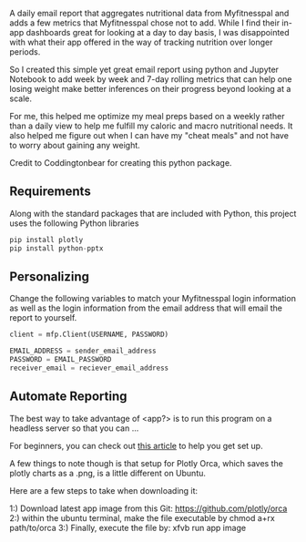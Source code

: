 A daily email report that aggregates nutritional data from Myfitnesspal and adds a few metrics that Myfitnesspal chose not to add. While I find their in-app dashboards great for looking at a day to day basis, I was disappointed with what their app offered in the way of tracking nutrition over longer periods.

So I created this simple yet great email report using python and Jupyter Notebook to add week by week and 7-day rolling metrics that can help one losing weight make better inferences on their progress beyond looking at a scale.

For me, this helped me optimize my meal preps based on a weekly rather than a daily view to help me fulfill my caloric and macro nutritional needs. It also helped me figure out when I can have my "cheat meals" and not have to worry about gaining any weight.

Credit to Coddingtonbear <hyperlink> for creating this python package.

Requirements
------------

Along with the standard packages that are included with Python, this project uses the following Python libraries

```python
pip install plotly
pip install python-pptx
```

Personalizing
------------
Change the following variables to match your Myfitnesspal login information as well as the login information from the email address that will email the report to yourself.

```python
client = mfp.Client(USERNAME, PASSWORD)
```

```python
EMAIL_ADDRESS = sender_email_address
PASSWORD = EMAIL_PASSWORD
receiver_email = reciever_email_address
```

Automate Reporting
------------

The best way to take advantage of <app?> is to run this program on a headless server so that you can ...

For beginners, you can check out [this article](https://towardsdatascience.com/running-jupyter-notebook-in-google-cloud-platform-in-15-min-61e16da34d52) to help you get set up.


A few things to note though is that setup for Plotly Orca, which saves the plotly charts as a .png, is a little different on Ubuntu.

Here are a few steps to take when downloading it:

1:) Download latest app image from this Git: https://github.com/plotly/orca
2:) within the ubuntu terminal, make the file executable by <verb> chmod a+rx path/to/orca
3:) Finally, execute the file by: xfvb run app image
